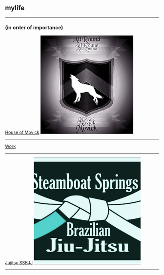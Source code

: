 ## mylife  

---

### (in order of importance)


[House of Movick](/houseofmovick)
<img src="/images/coatarms.jpg?raw=true"/>

---

[Work](/work)

---

[Jujitsu SSBJJ](https://www.steamboatbjj.com/)
<img src="/images/ssbjj.jpg?raw=true"/>

---



